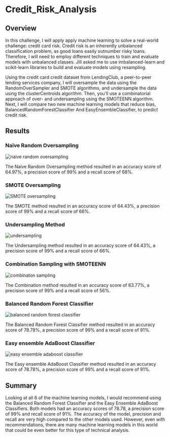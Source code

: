 # Credit_Risk_Analysis

## Overview

In this challenge, I will apply apply machine learning to solve a real-world challenge: credit card risk. Credit risk is an inherently unbalanced classification problem, as good loans easily outnumber risky loans. Therefore, I will need to employ different techniques to train and evaluate models with unbalanced classes. Jill asked me to use imbalanced-learn and scikit-learn libraries to build and evaluate models using resampling.

Using the credit card credit dataset from LendingClub, a peer-to-peer lending services company, I will oversample the data using the RandomOverSampler and SMOTE algorithms, and undersample the data using the clusterCentroids algorithm. Then, you’ll use a combinatorial approach of over- and undersampling using the SMOTEENN algorithm. Next, I will compare two new machine learning models that reduce bias, BalancedRandomForestClassifier
 And EasyEnsembleClassifier, to predict credit risk. 

## Results 

### Naïve Random Oversampling

![naive random oversampling](https://user-images.githubusercontent.com/74915619/122837397-025bef80-d2c2-11eb-9731-e9c04273750c.png)

The Naïve Random Oversampling method resulted in an accuracy score of 64.97%, a precision score of 99% and a recall score of 68%.  

### SMOTE Oversampling 

![SMOTE oversampling](https://user-images.githubusercontent.com/74915619/122837402-0425b300-d2c2-11eb-9e5a-fcafd183b099.png)

The SMOTE method resulted in an accuracy score of 64.43%, a precision score of 99% and a recall score of 66%.  

### Undersampling Method

![undersampling](https://user-images.githubusercontent.com/74915619/122837404-05ef7680-d2c2-11eb-8134-1f6181fa2c32.png)

The Undersampling method resulted in an accuracy score of 64.43%, a precision score of 99% and a recall score of 66%.  

### Combination Sampling with SMOTEENN

![combinaton sampling](https://user-images.githubusercontent.com/74915619/122837407-0720a380-d2c2-11eb-9e62-0a624cb83042.png)

The Combination method resulted in an accuracy score of 63.77%, a precision score of 99% and a recall score of 56%.  

### Balanced Random Forest Classifier

![balanced random forest classifier](https://user-images.githubusercontent.com/74915619/122837409-08ea6700-d2c2-11eb-9208-47d7993ac726.png)

The Balanced Random Forest Classifier method resulted in an accuracy score of 78.78%, a precision score of 99% and a recall score of 91%.  

### Easy ensemble AdaBoost Classifier

![easy ensemble adaboost classifier](https://user-images.githubusercontent.com/74915619/122837412-0a1b9400-d2c2-11eb-8d84-14ba22bdf845.png)

The Easy ensemble AdaBoost Classifier method resulted in an accuracy score of 78.78%, a precision score of 99% and a recall score of 91%.  

## Summary

Looking at all 6 of the machine learning models, I would recommend using the Balanced Random Forest Classifier and the Easy Ensemble AdaBoost Classifiers. Both models had an accuracy scores of 78.78, a precision score of 99% and recall score of 91%. The accuracy of the model, precision and recall are very high compared to the other models used. However, even with recommendations, there are many machine learning models in this world that could be even better for this type of technical analysis. 




